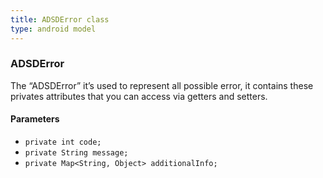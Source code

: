 ```yaml
---
title: ADSDError class
type: android model
---
```


### ADSDError

The “ADSDError” it’s used to represent all possible error, it contains these privates attributes that you can access via getters and setters.

#### Parameters

- `private int code;`
- `private String message;`
- `private Map<String, Object> additionalInfo;`
